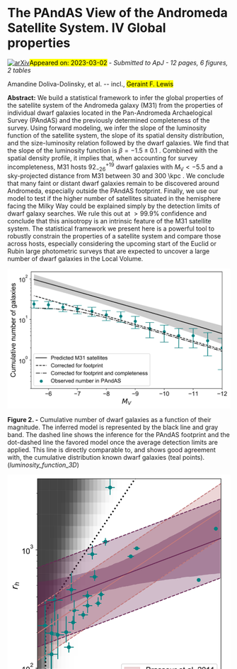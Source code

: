 <div class="macros" style="visibility:hidden;">
$\newcommand{\ensuremath}{}$
$\newcommand{\xspace}{}$
$\newcommand{\object}[1]{\texttt{#1}}$
$\newcommand{\farcs}{{.}''}$
$\newcommand{\farcm}{{.}'}$
$\newcommand{\arcsec}{''}$
$\newcommand{\arcmin}{'}$
$\newcommand{\ion}[2]{#1#2}$
$\newcommand{\textsc}[1]{\textrm{#1}}$
$\newcommand{\hl}[1]{\textrm{#1}}$
$\newcommand{\fmmm}[1]{\mbox{#1}}$
$\newcommand{\scnd}{\mbox{\fmmm{"}\hskip-0.3em .}}$
$\newcommand{\scnp}{\mbox{\fmmm{"}}}$
$\newcommand{\mcnd}{\mbox{\fmmm{'}\hskip-0.3em .}}$
$\newcommand{\ud}{\mathrm{d}}$
$\newcommand{\ltsima}{\; \buildrel < \over \sim \;}$
$\newcommand{\simlt}{\lower.5ex\hbox{\ltsima}}$
$\newcommand{\gtsima}{\; \buildrel > \over \sim \;}$
$\newcommand{\simgt}{\lower.5ex\hbox{\gtsima}}$
$\newcommand{\erf}{\mathop{\rm erf}\nolimits}$
$\newcommand{\sech}{ \mathop{\rm sech}\nolimits}$
$\newcommand{\csch}{ \mathop{\rm csch}\nolimits}$
$\newcommand{\arcsinh}{\mathop{\rm arcsinh}\nolimits}$
$\newcommand{\arccosh}{\mathop{\rm arccosh}\nolimits}$
$\newcommand{\arctanh}{\mathop{\rm arctanh}\nolimits}$
$\newcommand{\arccoth}{\mathop{\rm arccoth}\nolimits}$
$\newcommand{\arcsech}{\mathop{\rm arcsech}\nolimits}$
$\newcommand{\arccsch}{\mathop{\rm arccsch}\nolimits}$
$\newcommand{\arccot}{\mathop{\rm arccot}\nolimits}$
$\newcommand{\arcsec}{\mathop{\rm arcsec}\nolimits}$
$\newcommand{\arccsc}{\mathop{\rm arccsc}\nolimits}$
$\newcommand{\ylm}{\mathop{\rm Y}_l^m\nolimits}$
$\newcommand{\ylmp}{\mathop{\rm Y}_{l'}^{m'}\nolimits}$
$\newcommand{\real}{\Re e}$
$\newcommand{\imag}{\Im m}$
$\newcommand{\km}{{\rm km}}$
$\newcommand{\kms}{{\rm km s^{-1}}}$
$\newcommand{\kmsdeg}{{\rm km s^{-1} deg^{-1}}}$
$\newcommand{\kmskpc}{{\rm km s^{-1} kpc^{-1}}}$
$\newcommand{\mas}{{\rm mas}}$
$\newcommand{\masyr}{{\rm mas/yr}}$
$\newcommand{\kpc}{{\rm kpc}}$
$\newcommand{\kpcdeg}{{\rm kpc deg^{-1}}}$
$\newcommand{\mpc}{{\rm Mpc}}$
$\newcommand{\msun}{{\rm M_\odot}}$
$\newcommand{\lsun}{{\rm L_\odot}}$
$\newcommand{\rsun}{{\rm R_\odot}}$
$\newcommand{\pc}{{\rm pc}}$
$\newcommand{\cm}{{\rm cm}}$
$\newcommand{\yr}{{\rm yr}}$
$\newcommand{\au}{{\rm AU}}$
$\newcommand{\g}{{\rm g}}$
$\newcommand{\om}{\Omega_0}$
$\newcommand{\}{ca}$
$\newcommand{\}{r}$
$\newcommand{\}{magnitude}$
$\newcommand{\kr}{{\cal K}_r}$
$\newcommand{\kz}{{\cal K}_z}$
$\newcommand{\kzz}{{\cal K}_z(z)}$
$\newcommand{\mss}{{\rm M}_\odot \rm pc^{-2}}$
$\newcommand{\msss}{{\rm M}_\odot \rm pc^{-3}}$
$\newcommand{\Aa}{\; \buildrel \circ \over{\rm A}}$
$\newcommand{Å}{\; \buildrel \circ \over{\rm A}}$
$\newcommand{\yr}{{\rm yr}}$
$\newcommand{\CompactFigs}{0}$
$\newcommand{\UseFigs}{1}$
$\newcommand{\deg}{^\circ}$
$\newcommand{\degg}{\hbox{\null^\circ\hskip-3pt .}}$
$\newcommand{\sec}{\hbox{"\hskip-3pt .}}$
$\newcommand{\half}{{\scriptstyle{1\over2}}}$
$\newcommand{\s}{\ifmmode \widetilde \else \~\fi}$
$\newcommand{\=}{\overline}$
$\newcommand{\scre}{{\cal E}}$
$\newcommand{\}{spose}$
$\newcommand{\larrow}{\leftarrow}$
$\newcommand{\rarrow}{\rightarrow}$
$\newcommand{\llangle}{\langle\langle}$
$\newcommand{\rrangle}{\rangle\rangle}$
$\newcommand{\etal}{{\it et al. }}$
$\newcommand{\cf}{{\it cf. }}$
$\newcommand{\eg}{{e.g., }}$
$\newcommand{\ie}{{ i.e., }}$
$\newcommand{\lta}{\mathrel{\spose{\lower 3pt\hbox{\mathchar"218}}$
$     \raise 2.0pt\hbox{\mathchar"13C}}}$
$\newcommand{\gta}{\mathrel{\spose{\lower 3pt\hbox{\mathchar"218}}$
$     \raise 2.0pt\hbox{\mathchar"13E}}}$
$\newcommand{\Dt}{\spose{\raise 1.5ex\hbox{\hskip3pt\mathchar"201}}}$
$\newcommand{\dt}{\spose{\raise 1.0ex\hbox{\hskip2pt\mathchar"201}}}$
$\newcommand{\del}{\nabla}$
$\newcommand{\delv}{\bb\nabla}$
$\newcommand{\r}{{\rm r^{1/4}}}$
$\newcommand{\jla}{J_{\lambda}}$
$\newcommand{\jmu}{J_{\mu}}$
$\newcommand{\jnu}{J_{\nu}}$
$\newcommand{\pomega}{\varpi}$
$\newcommand{\sigla}{\sigma_{\lambda}}$
$\newcommand{\sigmu}{\sigma_{\mu}}$
$\newcommand{\signu}{\sigma_{\nu}}$
$\newcommand{\dotsfill}{\leaders\hbox to 1em{\hss.\hss}\hfill}$
$\newcommand{\sun}{\odot}$
$\newcommand{\earth}{\oplus}$
$\newcommand{\Gyr}{{\rm Gyr}}$
$\newcommand{\FeH}{{\rm[Fe/H]}}$
$\newcommand{\kmsd}{{\rm km/s/degree}}$
$\newcommand{\magg}{{\rm g}}$
$\newcommand{\magi}{{\rm i}}$
$\newcommand{\age}{{\rm age}}$
$\newcommand{\}{NFM}$
$\newcommand{\}{ADD}$</div>

<div class="macros" style="visibility:hidden;">
$\newcommand{\ensuremath}{}$
$\newcommand{\xspace}{}$
$\newcommand{\object}[1]{\texttt{#1}}$
$\newcommand{\farcs}{{.}''}$
$\newcommand{\farcm}{{.}'}$
$\newcommand{\arcsec}{''}$
$\newcommand{\arcmin}{'}$
$\newcommand{\ion}[2]{#1#2}$
$\newcommand{\textsc}[1]{\textrm{#1}}$
$\newcommand{\hl}[1]{\textrm{#1}}$
$\newcommand{\fmmm}[1]{\mbox{#1}}$
$\newcommand{\scnd}{\mbox{\fmmm{"}\hskip-0.3em .}}$
$\newcommand{\scnp}{\mbox{\fmmm{"}}}$
$\newcommand{\mcnd}{\mbox{\fmmm{'}\hskip-0.3em .}}$
$\newcommand{\ud}{\mathrm{d}}$
$\newcommand{\ltsima}{\; \buildrel < \over \sim \;}$
$\newcommand{\simlt}{\lower.5ex\hbox{\ltsima}}$
$\newcommand{\gtsima}{\; \buildrel > \over \sim \;}$
$\newcommand{\simgt}{\lower.5ex\hbox{\gtsima}}$
$\newcommand{\erf}{\mathop{\rm erf}\nolimits}$
$\newcommand{\sech}{ \mathop{\rm sech}\nolimits}$
$\newcommand{\csch}{ \mathop{\rm csch}\nolimits}$
$\newcommand{\arcsinh}{\mathop{\rm arcsinh}\nolimits}$
$\newcommand{\arccosh}{\mathop{\rm arccosh}\nolimits}$
$\newcommand{\arctanh}{\mathop{\rm arctanh}\nolimits}$
$\newcommand{\arccoth}{\mathop{\rm arccoth}\nolimits}$
$\newcommand{\arcsech}{\mathop{\rm arcsech}\nolimits}$
$\newcommand{\arccsch}{\mathop{\rm arccsch}\nolimits}$
$\newcommand{\arccot}{\mathop{\rm arccot}\nolimits}$
$\newcommand{\arcsec}{\mathop{\rm arcsec}\nolimits}$
$\newcommand{\arccsc}{\mathop{\rm arccsc}\nolimits}$
$\newcommand{\ylm}{\mathop{\rm Y}_l^m\nolimits}$
$\newcommand{\ylmp}{\mathop{\rm Y}_{l'}^{m'}\nolimits}$
$\newcommand{\real}{\Re e}$
$\newcommand{\imag}{\Im m}$
$\newcommand{\km}{{\rm km}}$
$\newcommand{\kms}{{\rm km s^{-1}}}$
$\newcommand{\kmsdeg}{{\rm km s^{-1} deg^{-1}}}$
$\newcommand{\kmskpc}{{\rm km s^{-1} kpc^{-1}}}$
$\newcommand{\mas}{{\rm mas}}$
$\newcommand{\masyr}{{\rm mas/yr}}$
$\newcommand{\kpc}{{\rm kpc}}$
$\newcommand{\kpcdeg}{{\rm kpc deg^{-1}}}$
$\newcommand{\mpc}{{\rm Mpc}}$
$\newcommand{\msun}{{\rm M_\odot}}$
$\newcommand{\lsun}{{\rm L_\odot}}$
$\newcommand{\rsun}{{\rm R_\odot}}$
$\newcommand{\pc}{{\rm pc}}$
$\newcommand{\cm}{{\rm cm}}$
$\newcommand{\yr}{{\rm yr}}$
$\newcommand{\au}{{\rm AU}}$
$\newcommand{\g}{{\rm g}}$
$\newcommand{\om}{\Omega_0}$
$\newcommand{\}{ca}$
$\newcommand{\}{r}$
$\newcommand{\}{magnitude}$
$\newcommand{\kr}{{\cal K}_r}$
$\newcommand{\kz}{{\cal K}_z}$
$\newcommand{\kzz}{{\cal K}_z(z)}$
$\newcommand{\mss}{{\rm M}_\odot \rm pc^{-2}}$
$\newcommand{\msss}{{\rm M}_\odot \rm pc^{-3}}$
$\newcommand{\Aa}{\; \buildrel \circ \over{\rm A}}$
$\newcommand{Å}{\; \buildrel \circ \over{\rm A}}$
$\newcommand{\yr}{{\rm yr}}$
$\newcommand{\CompactFigs}{0}$
$\newcommand{\UseFigs}{1}$
$\newcommand{\deg}{^\circ}$
$\newcommand{\degg}{\hbox{\null^\circ\hskip-3pt .}}$
$\newcommand{\sec}{\hbox{"\hskip-3pt .}}$
$\newcommand{\half}{{\scriptstyle{1\over2}}}$
$\newcommand{\s}{\ifmmode \widetilde \else \~\fi}$
$\newcommand{\=}{\overline}$
$\newcommand{\scre}{{\cal E}}$
$\newcommand{\}{spose}$
$\newcommand{\larrow}{\leftarrow}$
$\newcommand{\rarrow}{\rightarrow}$
$\newcommand{\llangle}{\langle\langle}$
$\newcommand{\rrangle}{\rangle\rangle}$
$\newcommand{\etal}{{\it et al. }}$
$\newcommand{\cf}{{\it cf. }}$
$\newcommand{\eg}{{e.g., }}$
$\newcommand{\ie}{{ i.e., }}$
$\newcommand{\lta}{\mathrel{\spose{\lower 3pt\hbox{\mathchar"218}}$
$     \raise 2.0pt\hbox{\mathchar"13C}}}$
$\newcommand{\gta}{\mathrel{\spose{\lower 3pt\hbox{\mathchar"218}}$
$     \raise 2.0pt\hbox{\mathchar"13E}}}$
$\newcommand{\Dt}{\spose{\raise 1.5ex\hbox{\hskip3pt\mathchar"201}}}$
$\newcommand{\dt}{\spose{\raise 1.0ex\hbox{\hskip2pt\mathchar"201}}}$
$\newcommand{\del}{\nabla}$
$\newcommand{\delv}{\bb\nabla}$
$\newcommand{\r}{{\rm r^{1/4}}}$
$\newcommand{\jla}{J_{\lambda}}$
$\newcommand{\jmu}{J_{\mu}}$
$\newcommand{\jnu}{J_{\nu}}$
$\newcommand{\pomega}{\varpi}$
$\newcommand{\sigla}{\sigma_{\lambda}}$
$\newcommand{\sigmu}{\sigma_{\mu}}$
$\newcommand{\signu}{\sigma_{\nu}}$
$\newcommand{\dotsfill}{\leaders\hbox to 1em{\hss.\hss}\hfill}$
$\newcommand{\sun}{\odot}$
$\newcommand{\earth}{\oplus}$
$\newcommand{\Gyr}{{\rm Gyr}}$
$\newcommand{\FeH}{{\rm[Fe/H]}}$
$\newcommand{\kmsd}{{\rm km/s/degree}}$
$\newcommand{\magg}{{\rm g}}$
$\newcommand{\magi}{{\rm i}}$
$\newcommand{\age}{{\rm age}}$
$\newcommand{\}{NFM}$
$\newcommand{\}{ADD}$</div>



<div id="title">

# The PAndAS View of the Andromeda Satellite System. IV Global properties

</div>
<div id="comments">

[![arXiv](https://img.shields.io/badge/arXiv-2303.01528-b31b1b.svg)](https://arxiv.org/abs/2303.01528)<mark>Appeared on: 2023-03-02</mark> - _Submitted to ApJ - 12 pages, 6 figures, 2 tables_

</div>
<div id="authors">

Amandine Doliva-Dolinsky, et al. -- incl., <mark><mark>Geraint F. Lewis</mark></mark>

</div>
<div id="abstract">

**Abstract:** We build a statistical framework to infer the global properties of the satellite system of the Andromeda galaxy (M31) from the properties of individual dwarf galaxies located in the Pan-Andromeda Archaelogical Survey (PAndAS) and the previously determined completeness of the survey. Using forward modeling, we infer the slope of the luminosity function of the satellite system, the slope of its spatial density distribution, and the size-luminosity relation followed by the dwarf galaxies. We find that the slope of the luminosity function is $\beta=-1.5\pm0.1$ . Combined with the spatial density profile, it implies that, when accounting for survey incompleteness, M31 hosts $92_{-26}^{+19}$ dwarf galaxies with $M_\textrm{V}<-5.5$ and a sky-projected distance from M31 between 30 and 300 \kpc . We conclude that many faint or distant dwarf galaxies remain to be discovered around Andromeda, especially outside the PAndAS footprint. Finally, we use our model to test if the higher number of satellites situated in the hemisphere facing the Milky Way could be explained simply by the detection limits of dwarf galaxy searches. We rule this out at $>99.9\%$ confidence and conclude that this anisotropy is an intrinsic feature of the M31 satellite system. The statistical framework we present here is a powerful tool to robustly constrain the properties of a satellite system and compare those across hosts, especially considering the upcoming start of the Euclid or Rubin large photometric surveys that are expected to uncover a large number of dwarf galaxies in the Local Volume.

</div>

<div id="div_fig1">

<img src="tmp_2303.01528/./function_lumi_3D.png" alt="Fig2" width="100%"/>

**Figure 2. -**  Cumulative number of dwarf galaxies as a function of their magnitude. The inferred model is represented by the black line and gray band. The dashed line shows the inference for the PAndAS footprint and the dot-dashed line the favored model once the average detection limits are applied. This line is directly comparable to, and shows good agreement with, the cumulative distribution known dwarf galaxies (teal points). (*luminosity_function_3D*)

</div>
<div id="div_fig2">

<img src="tmp_2303.01528/./mv_rh.png" alt="Fig1" width="100%"/>

**Figure 1. -**  Relation between the size and the luminosity of M31's dwarf galaxies as infer through our modeling. The best relation and corresponding width are represented by the purple full line and dashed lines, with the uncertainties on the mean model shown as the high opacity purple band. The best model derived by  ([Brasseur, et. al (2011)](https://ui.adsabs.harvard.edu/abs/2011ApJ...743..179B))  is represented by the orange lines, and the binary completeness limits they used by the dotted black line. The average detection limits folded in our analysis are represented by the grey background scale (100\% recovery in white and 0\% recovery in dark gray). Given those, the inferred model compensates for the undiscovered large and faint dwarf galaxies and therefore is slightly shifted from what we would naïvely expect from the cloud of known dwarf galaxies (teal dots). (*mv_rh_3D*)

</div>
<div id="div_fig3">

<img src="tmp_2303.01528/./DL_ani.png" alt="Fig6.1" width="50%"/><img src="tmp_2303.01528/./observed_density_ani.png" alt="Fig6.2" width="50%"/>

**Figure 6. -** _Right panel_: Map of the completeness in the y-z plane with z being the distance to the MW. The contamination due to MW and M31 stars lead to the variation of the completeness along the y-axis, while the impact of the distance is visible along the z-axis. _Left panel_: Map of the observed galaxy density in the y-z plane. The red dots represent the known dwarf galaxies. The density is slightly asymmetric as it is somewhat higher on the positive end of the z-axis but this impact might be compensated by the increase of the observed space on the negative end. (*fig:anisotropy*)

</div>